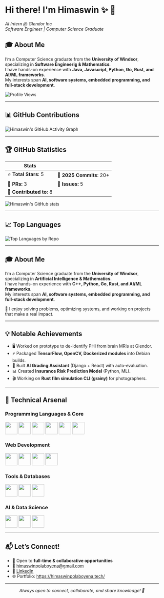 # Hi there! I'm Himaswin ✨ 👋

_AI Intern @ Glendor Inc_  
_Software Engineer | Computer Science Graduate_  

## 🎓 About Me
I’m a Computer Science graduate from the **University of Windsor**, specializing in **Software Engineerig & Mathematics**.  
I have hands-on experience with **Java, Javascript, Python, Go, Rust, and AI/ML frameworks**.  
My interests span **AI, software systems, embedded programming, and full-stack development**.  

![Profile Views](https://komarev.com/ghpvc/?username=himaswin&color=blueviolet&style=flat-square)

---

## 📊 GitHub Contributions
![Himaswin's GitHub Activity Graph](https://github-readme-activity-graph.vercel.app/graph?username=himaswin&theme=react-dark&hide_border=true)

---

## 🏆 GitHub Statistics
| Stats | |
|-------|--|
| ⭐ **Total Stars:** 5 | 🔄 **2025 Commits:** 20+ |
| 🔀 **PRs:** 3 | 🐛 **Issues:** 5 |
| 📂 **Contributed to:** 8 |

![Himaswin's GitHub stats](https://github-readme-stats.vercel.app/api?username=himaswin&show_icons=true&theme=radical&hide_border=true)

---

## 📈 Top Languages
![Top Languages by Repo](https://github-readme-stats.vercel.app/api/top-langs/?username=himaswin&layout=compact&theme=radical&hide_border=true)

---

## 🎓 About Me
I’m a Computer Science graduate from the **University of Windsor**, specializing in **Artificial Intelligence & Mathematics**.  
I have hands-on experience with **C++, Python, Go, Rust, and AI/ML frameworks**.  
My interests span **AI, software systems, embedded programming, and full-stack development**.  

🚀 I enjoy solving problems, optimizing systems, and working on projects that make a real impact.  

---

## 💡 Notable Achievements
- 🖥️ Worked on prototype to de-identify PHI from brain MRIs at Glendor.  
- ⚡ Packaged **TensorFlow, OpenCV, Dockerized modules** into Debian builds.  
- 🤖 Built **AI Grading Assistant** (Django + React) with auto-evaluation.  
- 📊 Created **Insurance Risk Prediction Model** (Python, ML).  
- 🎬 Working on **Rust film simulation CLI (grainy)** for photographers.  

---

## 🔧 Technical Arsenal

### Programming Languages & Core
<p>
<img src="https://cdn.jsdelivr.net/gh/devicons/devicon/icons/cplusplus/cplusplus-original.svg" width="40px"/>
<img src="https://cdn.jsdelivr.net/gh/devicons/devicon/icons/c/c-original.svg" width="40px"/>
<img src="https://cdn.jsdelivr.net/gh/devicons/devicon/icons/python/python-original.svg" width="40px"/>
<img src="https://cdn.jsdelivr.net/gh/devicons/devicon/icons/java/java-original.svg" width="40px"/>
<img src="https://cdn.jsdelivr.net/gh/devicons/devicon/icons/go/go-original.svg" width="40px"/>
<img src="https://cdn.jsdelivr.net/gh/devicons/devicon/icons/rust/rust-plain.svg" width="40px"/>
</p>

### Web Development
<p>
<img src="https://cdn.jsdelivr.net/gh/devicons/devicon/icons/javascript/javascript-original.svg" width="40px"/>
<img src="https://cdn.jsdelivr.net/gh/devicons/devicon/icons/typescript/typescript-original.svg" width="40px"/>
<img src="https://cdn.jsdelivr.net/gh/devicons/devicon/icons/react/react-original.svg" width="40px"/>
<img src="https://cdn.jsdelivr.net/gh/devicons/devicon/icons/nodejs/nodejs-original.svg" width="40px"/>
</p>

### Tools & Databases
<p>
<img src="https://cdn.jsdelivr.net/gh/devicons/devicon/icons/mysql/mysql-original.svg" width="40px"/>
<img src="https://cdn.jsdelivr.net/gh/devicons/devicon/icons/docker/docker-original.svg" width="40px"/>
<img src="https://cdn.jsdelivr.net/gh/devicons/devicon/icons/git/git-original.svg" width="40px"/>
</p>

### AI & Data Science
<p>
<img src="https://cdn.jsdelivr.net/gh/devicons/devicon/icons/tensorflow/tensorflow-original.svg" width="40px"/>
<img src="https://cdn.jsdelivr.net/gh/devicons/devicon/icons/pytorch/pytorch-original.svg" width="40px"/>
<img src="https://cdn.jsdelivr.net/gh/devicons/devicon/icons/opencv/opencv-original.svg" width="40px"/>
</p>

---

## 📬 Let’s Connect!
- 🎯 Open to **full-time & collaborative opportunities**  
- 📧 [himaswinpolaboyena@gmail.com](mailto:himaswinpolaboyena@gmail.com)  
- 💼 [LinkedIn](https://www.linkedin.com/in/himaswinpolaboyena/)  
- 🌐 Portfolio: https://himaswinpolaboyena.tech/

---

<p align="center">
<em>Always open to connect, collaborate, and share knowledge! 🚀</em>
</p>
